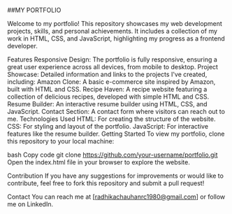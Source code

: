 ##MY PORTFOLIO

Welcome to my portfolio! This repository showcases my web development projects, skills, and personal achievements. It includes a collection of my work in HTML, CSS, and JavaScript, highlighting my progress as a frontend developer.

Features
Responsive Design: The portfolio is fully responsive, ensuring a great user experience across all devices, from mobile to desktop.
Project Showcase: Detailed information and links to the projects I've created, including:
Amazon Clone: A basic e-commerce site inspired by Amazon, built with HTML and CSS.
Recipe Haven: A recipe website featuring a collection of delicious recipes, developed with simple HTML and CSS.
Resume Builder: An interactive resume builder using HTML, CSS, and JavaScript.
Contact Section: A contact form where visitors can reach out to me.
Technologies Used
HTML: For creating the structure of the website.
CSS: For styling and layout of the portfolio.
JavaScript: For interactive features like the resume builder.
Getting Started
To view my portfolio, clone this repository to your local machine:

bash
Copy code
git clone https://github.com/your-username/portfolio.git
Open the index.html file in your browser to explore the website.

Contribution
If you have any suggestions for improvements or would like to contribute, feel free to fork this repository and submit a pull request!

Contact
You can reach me at [radhikachauhanrc1980@gmail.com] or follow me on LinkedIn.

